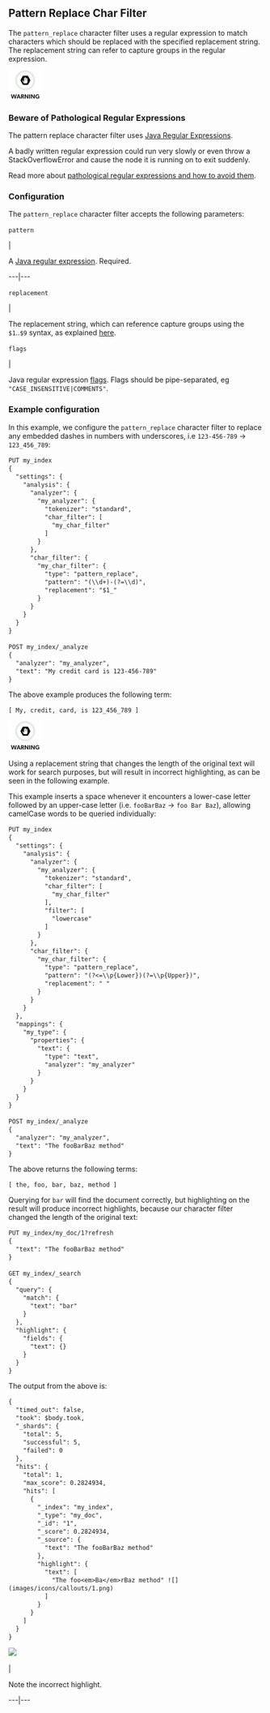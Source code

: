 ## Pattern Replace Char Filter

The `pattern_replace` character filter uses a regular expression to match characters which should be replaced with the specified replacement string. The replacement string can refer to capture groups in the regular expression.

![Warning](images/icons/warning.png)

### Beware of Pathological Regular Expressions

The pattern replace character filter uses [Java Regular Expressions](http://docs.oracle.com/javase/8/docs/api/java/util/regex/Pattern.html).

A badly written regular expression could run very slowly or even throw a StackOverflowError and cause the node it is running on to exit suddenly.

Read more about [pathological regular expressions and how to avoid them](http://www.regular-expressions.info/catastrophic.html).

### Configuration

The `pattern_replace` character filter accepts the following parameters:

`pattern`

| 

A [Java regular expression](http://docs.oracle.com/javase/8/docs/api/java/util/regex/Pattern.html). Required.   
  
---|---  
  
`replacement`

| 

The replacement string, which can reference capture groups using the `$1`..`$9` syntax, as explained [here](http://docs.oracle.com/javase/8/docs/api/java/util/regex/Matcher.html#appendReplacement-java.lang.StringBuffer-java.lang.String-).   
  
`flags`

| 

Java regular expression [flags](http://docs.oracle.com/javase/8/docs/api/java/util/regex/Pattern.html#field.summary). Flags should be pipe-separated, eg `"CASE_INSENSITIVE|COMMENTS"`.   
  
### Example configuration

In this example, we configure the `pattern_replace` character filter to replace any embedded dashes in numbers with underscores, i.e `123-456-789` → `123_456_789`:
    
    
    PUT my_index
    {
      "settings": {
        "analysis": {
          "analyzer": {
            "my_analyzer": {
              "tokenizer": "standard",
              "char_filter": [
                "my_char_filter"
              ]
            }
          },
          "char_filter": {
            "my_char_filter": {
              "type": "pattern_replace",
              "pattern": "(\\d+)-(?=\\d)",
              "replacement": "$1_"
            }
          }
        }
      }
    }
    
    POST my_index/_analyze
    {
      "analyzer": "my_analyzer",
      "text": "My credit card is 123-456-789"
    }

The above example produces the following term:
    
    
    [ My, credit, card, is 123_456_789 ]

![Warning](images/icons/warning.png)

Using a replacement string that changes the length of the original text will work for search purposes, but will result in incorrect highlighting, as can be seen in the following example.

This example inserts a space whenever it encounters a lower-case letter followed by an upper-case letter (i.e. `fooBarBaz` → `foo Bar Baz`), allowing camelCase words to be queried individually:
    
    
    PUT my_index
    {
      "settings": {
        "analysis": {
          "analyzer": {
            "my_analyzer": {
              "tokenizer": "standard",
              "char_filter": [
                "my_char_filter"
              ],
              "filter": [
                "lowercase"
              ]
            }
          },
          "char_filter": {
            "my_char_filter": {
              "type": "pattern_replace",
              "pattern": "(?<=\\p{Lower})(?=\\p{Upper})",
              "replacement": " "
            }
          }
        }
      },
      "mappings": {
        "my_type": {
          "properties": {
            "text": {
              "type": "text",
              "analyzer": "my_analyzer"
            }
          }
        }
      }
    }
    
    POST my_index/_analyze
    {
      "analyzer": "my_analyzer",
      "text": "The fooBarBaz method"
    }

The above returns the following terms:
    
    
    [ the, foo, bar, baz, method ]

Querying for `bar` will find the document correctly, but highlighting on the result will produce incorrect highlights, because our character filter changed the length of the original text:
    
    
    PUT my_index/my_doc/1?refresh
    {
      "text": "The fooBarBaz method"
    }
    
    GET my_index/_search
    {
      "query": {
        "match": {
          "text": "bar"
        }
      },
      "highlight": {
        "fields": {
          "text": {}
        }
      }
    }

The output from the above is:
    
    
    {
      "timed_out": false,
      "took": $body.took,
      "_shards": {
        "total": 5,
        "successful": 5,
        "failed": 0
      },
      "hits": {
        "total": 1,
        "max_score": 0.2824934,
        "hits": [
          {
            "_index": "my_index",
            "_type": "my_doc",
            "_id": "1",
            "_score": 0.2824934,
            "_source": {
              "text": "The fooBarBaz method"
            },
            "highlight": {
              "text": [
                "The foo<em>Ba</em>rBaz method" ![](images/icons/callouts/1.png)
              ]
            }
          }
        ]
      }
    }

![](images/icons/callouts/1.png)

| 

Note the incorrect highlight.   
  
---|---
